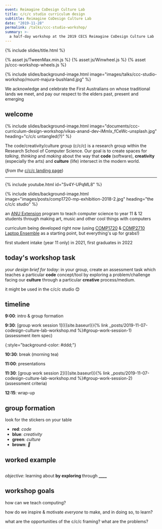 ```yaml
---
event: Reimagine CoDesign Culture Lab
title: c/c/c studio curriculum design
subtitle: Reimagine CoDesign Culture Lab
date: "2019-11-28"
permalink: /talks/ccc-studio-workshop/
summary: >-
  a half-day workshop at the 2019 CECS Reimagine CoDesign Culture Lab
---
```

{% include slides/title.html %}

{% asset js/TweenMax.min.js %}
{% asset js/Winwheel.js %}
{% asset js/ccc-workshop-wheels.js %}

{% include slides/background-image.html image="images/talks/ccc-studio-workshop/mount-majura-bushland.jpg" %}

We acknowledge and celebrate the First Australians on whose traditional lands we
meet, and pay our respect to the elders past, present and emerging

## welcome

<!-- TODO get a photo of CDCL attendees -->

{% include slides/background-image.html image="documents/ccc-curriculum-design-workshop/vikas-anand-dev-iMmlx_fCeWc-unsplash.jpg" heading="c/c/c untangled(?)" %}

The code/creativity/culture group (c/c/c) is a research group within the
Research School of Computer Science. Our goal is to create spaces for _talking_,
_thinking_ and _making_ about the way that **code** (software), **creativity**
(especially the arts) and **culture** (life) intersect in the modern world.

(_from the_ [c/c/c landing
page](https://cs.anu.edu.au/code-creativity-culture/))

---

{% include youtube.html id="Sv4Y-UPqML8" %}

{% include slides/background-image.html image="images/posts/comp1720-mp-exhibition-2018-2.jpg" heading="the c/c/c studio" %}

an [ANU Extension](https://cs.anu.edu.au/code-creativity-culture/) program to
teach computer science to year 11 & 12 students through making art, music and
other cool things with computers

curriculum being developed right now (using
[COMP1720](https://cs.anu.edu.au/courses/comp1720/) & [COMP2710 Laptop
Ensemble](https://cs.anu.edu.au/code-creativity-culture/lens/) as a starting
point, but everything's up for grabs!)

first student intake (year 11 only) in 2021, first graduates in 2022

## today's workshop task

_your design brief for today_: in your group, create an assessment task which
teaches a particular **code** concept/tool by exploring a problem/challenge
facing our **culture** through a particular **creative** process/medium.

it might be used in the c/c/c studio 😊

## timeline

**9:00**: intro & group formation

**9:30**: [group work session 1]({{site.baseurl}}{% link
_posts/2019-11-07-codesign-culture-lab-workshop.md %}#group-work-session-1)
(assessment item spec)

{:style="background-color: #ddd;"}

**10:30**: break (morning tea)

**11:00**: presentations

**11:30**: [group work session 2]({{site.baseurl}}{% link
_posts/2019-11-07-codesign-culture-lab-workshop.md %}#group-work-session-2)
(assessment criteria)

**12:15**: wrap-up

## group formation

look for the stickers on your table

- **red**: _code_
- **blue**: _creativity_
- **green**: _culture_
- **brown**: _💩_

## worked example

<div style="width:100%; display:flex; justify-content:space-between;">
<div id="codeWheel-canvas"></div>
<div id="cultureWheel-canvas"></div>
<div id="creativityWheel-canvas"></div>
</div>

<p>

<em>objective</em>: learning about <strong><span
class="codeWheel-canvas-result">____</span></strong> by exploring <strong><span
class="cultureWheel-canvas-result">____</span></strong> through <strong><span
class="creativityWheel-canvas-result">____</span></strong>

</p>

<script>
let wheelWidth = document.getElementsByClassName("slides")[0].offsetWidth/7;

let codeWheel = makeWheel(
  [
	"algorithms",
	"embedded systems",
	"signal processing",
	"software design",
	"databases",
	"networks",
	"UI/UX design",
	"data analytics",
	"machine learning",
	"cybersecurity"
  ],
  "codeWheel-canvas",
  wheelWidth);

let creativityWheel = makeWheel(
  [
	"music",
	"sound",
	"dance",
	"photography",
	"painting",
	"drawing",
	"textiles",
	"film",
	"sculpture",
	"creative writing",
	"memes",
  ],
  "creativityWheel-canvas",
  wheelWidth);

let cultureWheel = makeWheel(
  [
	"privacy",
	"ethics",
	"wealth distribution",
	"climate change",
	"work-life balance",
	"social media use",
	"immigration",
	"tolerance",
	"food security",
	"world peace"
  ],
  "cultureWheel-canvas",
  wheelWidth);
</script>

## workshop goals

how can we teach computing?

how do we inspire & motivate _everyone_ to make, and in doing so, to learn?

what are the opportunities of the c/c/c framing? what are the problems?
